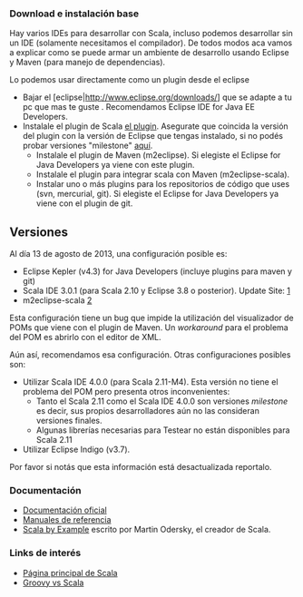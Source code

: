 ### Download e instalación base

Hay varios IDEs para desarrollar con Scala, incluso podemos desarrollar sin un IDE (solamente necesitamos el compilador). De todos modos aca vamos a explicar como se puede armar un ambiente de desarrollo usando Eclipse y Maven (para manejo de dependencias).

Lo podemos usar directamente como un plugin desde el eclipse

-   Bajar el \[eclipse|<http://www.eclipse.org/downloads/>\] que se adapte a tu pc que mas te guste . Recomendamos Eclipse IDE for Java EE Developers.
-   Instalale el plugin de Scala [el plugin](http://scala-ide.org/download/current.html). Asegurate que coincida la versión del plugin con la versión de Eclipse que tengas instalado, si no podés probar versiones "milestone" [aquí](http://scala-ide.org/download/milestone.html).
    -   Instalale el plugin de Maven (m2eclipse). Si elegiste el Eclipse for Java Developers ya viene con este plugin.
    -   Instalale el plugin para integrar scala con Maven (m2eclipse-scala).
    -   Instalar uno o más plugins para los repositorios de código que uses (svn, mercurial, git). Si elegiste el Eclipse for Java Developers ya viene con el plugin de git.

Versiones
---------

Al día 13 de agosto de 2013, una configuración posible es:

-   Eclipse Kepler (v4.3) for Java Developers (incluye plugins para maven y git)
-   Scala IDE 3.0.1 (para Scala 2.10 y Eclipse 3.8 o posterior). Update Site: [1](http://download.scala-ide.org/sdk/e38/scala210/stable/site)
-   m2eclipse-scala [2](http://alchim31.free.fr/m2e-scala/update-site)

Esta configuración tiene un bug que impide la utilización del visualizador de POMs que viene con el plugin de Maven. Un *workaround* para el problema del POM es abrirlo con el editor de XML.

Aún así, recomendamos esa configuración. Otras configuraciones posibles son:

-   Utilizar Scala IDE 4.0.0 (para Scala 2.11-M4). Esta versión no tiene el problema del POM pero presenta otros inconvenientes:
    -   Tanto el Scala 2.11 como el Scala IDE 4.0.0 son versiones *milestone* es decir, sus propios desarrolladores aún no las consideran versiones finales.
    -   Algunas librerías necesarias para Testear no están disponibles para Scala 2.11
-   Utilizar Eclipse Indigo (v3.7).

Por favor si notás que esta información está desactualizada reportalo.

### Documentación

-   [Documentación oficial](http://www.scala-lang.org/node/197)
-   [Manuales de referencia](http://www.scala-lang.org/node/198)
-   [Scala by Example](http://www.scala-lang.org/docu/files/ScalaByExample.pdf#) escrito por Martin Odersky, el creador de Scala.

### Links de interés

-   [Página principal de Scala](http://www.scala-lang.org/)
-   [Groovy vs Scala](groovy-vs-scala.html)

